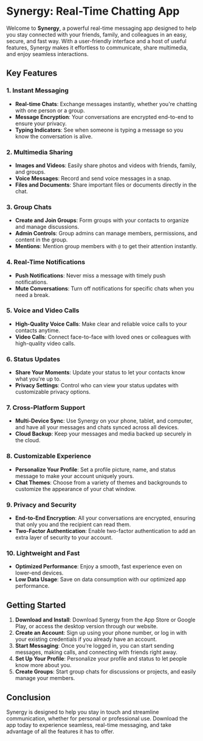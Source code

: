 # Synergy: Real-Time Chatting App 

Welcome to **Synergy**, a powerful real-time messaging app designed to help you stay connected with your friends, family, and colleagues in an easy, secure, and fast way. With a user-friendly interface and a host of useful features, Synergy makes it effortless to communicate, share multimedia, and enjoy seamless interactions.

## Key Features

### 1. **Instant Messaging**
- **Real-time Chats**: Exchange messages instantly, whether you're chatting with one person or a group.
- **Message Encryption**: Your conversations are encrypted end-to-end to ensure your privacy.
- **Typing Indicators**: See when someone is typing a message so you know the conversation is alive.

### 2. **Multimedia Sharing**
- **Images and Videos**: Easily share photos and videos with friends, family, and groups.
- **Voice Messages**: Record and send voice messages in a snap.
- **Files and Documents**: Share important files or documents directly in the chat.

### 3. **Group Chats**
- **Create and Join Groups**: Form groups with your contacts to organize and manage discussions.
- **Admin Controls**: Group admins can manage members, permissions, and content in the group.
- **Mentions**: Mention group members with `@` to get their attention instantly.

### 4. **Real-Time Notifications**
- **Push Notifications**: Never miss a message with timely push notifications.
- **Mute Conversations**: Turn off notifications for specific chats when you need a break.

### 5. **Voice and Video Calls**
- **High-Quality Voice Calls**: Make clear and reliable voice calls to your contacts anytime.
- **Video Calls**: Connect face-to-face with loved ones or colleagues with high-quality video calls.

### 6. **Status Updates**
- **Share Your Moments**: Update your status to let your contacts know what you're up to.
- **Privacy Settings**: Control who can view your status updates with customizable privacy options.

### 7. **Cross-Platform Support**
- **Multi-Device Sync**: Use Synergy on your phone, tablet, and computer, and have all your messages and chats synced across all devices.
- **Cloud Backup**: Keep your messages and media backed up securely in the cloud.

### 8. **Customizable Experience**
- **Personalize Your Profile**: Set a profile picture, name, and status message to make your account uniquely yours.
- **Chat Themes**: Choose from a variety of themes and backgrounds to customize the appearance of your chat window.

### 9. **Privacy and Security**
- **End-to-End Encryption**: All your conversations are encrypted, ensuring that only you and the recipient can read them.
- **Two-Factor Authentication**: Enable two-factor authentication to add an extra layer of security to your account.

### 10. **Lightweight and Fast**
- **Optimized Performance**: Enjoy a smooth, fast experience even on lower-end devices.
- **Low Data Usage**: Save on data consumption with our optimized app performance.

## Getting Started

1. **Download and Install**: Download Synergy from the App Store or Google Play, or access the desktop version through our website.
2. **Create an Account**: Sign up using your phone number, or log in with your existing credentials if you already have an account.
3. **Start Messaging**: Once you're logged in, you can start sending messages, making calls, and connecting with friends right away.
4. **Set Up Your Profile**: Personalize your profile and status to let people know more about you.
5. **Create Groups**: Start group chats for discussions or projects, and easily manage your members.

## Conclusion

Synergy is designed to help you stay in touch and streamline communication, whether for personal or professional use. Download the app today to experience seamless, real-time messaging, and take advantage of all the features it has to offer.
